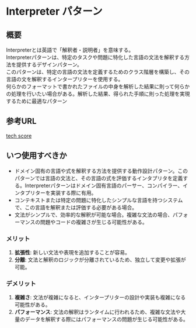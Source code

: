 # Interpreter パターン

## 概要

Interpreterとは英語で「解釈者・説明者」を意味する。  
Interpreterパターンは、特定のタスクや問題に特化した言語の文法を解釈する方法を提供するデザインパターン。  
このパターンは、特定の言語の文法を定義するためのクラス階層を構築し、その言語の文を解釈するインタープリターを使用する。  
何らかのフォーマットで書かれたファイルの中身を解析した結果に則って何らかの処理を行いたい場合がある。解析した結果、得られた手順に則った処理を実現するために最適なパターン

## 参考URL
[tech score](https://www.techscore.com/tech/DesignPattern/Interpreter)

## いつ使用すべきか

- ドメイン固有の言語や式を解釈する方法を提供する動作設計パターン。このパターンでは言語の文法と、その言語の式を評価するインタプリタを定義する。Interpreterパターンはドメイン固有言語のパーサー、コンパイラー、インタプリターを実装する際に有用。
- コンテキストまたは特定の問題に特化したシンプルな言語を持つシステムで、この言語を解釈または評価する必要がある場合。
- 文法がシンプルで、効率的な解釈が可能な場合。複雑な文法の場合、パフォーマンスの問題やコードの複雑さが生じる可能性がある。

### メリット

1. **拡張性**: 新しい文法や表現を追加することが容易。
2. **分離**: 文法と解釈のロジックが分離されているため、独立して変更や拡張が可能。

### デメリット

1. **複雑さ**: 文法が複雑になると、インタープリターの設計や実装も複雑になる可能性がある。
2. **パフォーマンス**: 文法の解釈はランタイムに行われるため、複雑な文法や大量のデータを解釈する際にはパフォーマンスの問題が生じる可能性がある。
